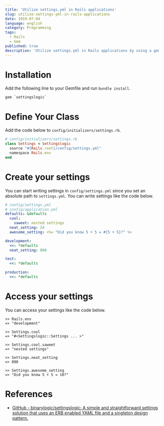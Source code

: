 ```yaml
---
title: 'Utilize settings.yml in Rails applications'
slug: utilize-settings-yml-in-rails-applications
date: 2019-07-04
language: english
category: Programming
tags:
  - Rails
  - Gem
published: true
description: 'Utilize settings.yml in Rails applications by using a gem called settingslogic.'
---
```


# Installation

Add the following line to your Gemfile and run `bundle install`.

```
gem `settingslogic`
```

# Define Your Class

Add the code below to `config/initializers/settings.rb`.

```ruby
# config/initializers/settings.rb
class Settings < Settingslogic
  source "#{Rails.root}/config/settings.yml"
  namespace Rails.env
end
```

# Create your settings

You can start writing settings in `config/settings.yml` since you set an absolute path to `settings.yml`.
You can write settings like the code below.

```yml
# config/settings.yml
# config/application.yml
defaults: &defaults
  cool:
    saweet: nested settings
  neat_setting: 24
  awesome_setting: <%= "Did you know 5 + 5 = #{5 + 5}?" %>

development:
  <<: *defaults
  neat_setting: 800

test:
  <<: *defaults

production:
  <<: *defaults
```

# Access your settings

You can access your settings like the code below.

```
>> Rails.env
=> "development"

>> Settings.cool
=> "#<Settingslogic::Settings ... >"

>> Settings.cool.saweet
=> "nested settings"

>> Settings.neat_setting
=> 800

>> Settings.awesome_setting
=> "Did you know 5 + 5 = 10?"
```

# References

- [GitHub - binarylogic/settingslogic: A simple and straightforward settings solution that uses an ERB enabled YAML file and a singleton design pattern.](https://github.com/binarylogic/settingslogic)
